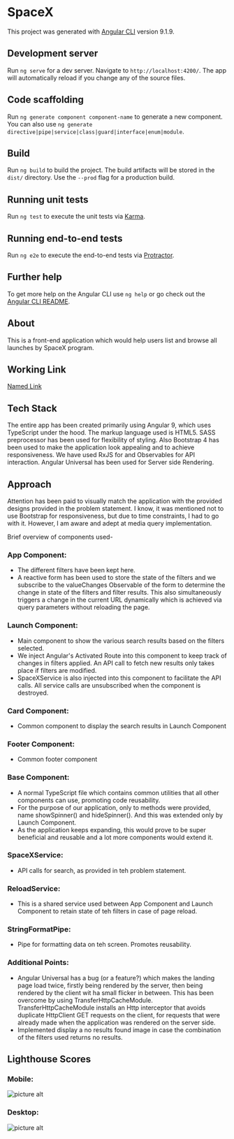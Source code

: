 # SpaceX

This project was generated with [Angular CLI](https://github.com/angular/angular-cli) version 9.1.9.

## Development server

Run `ng serve` for a dev server. Navigate to `http://localhost:4200/`. The app will automatically reload if you change any of the source files.

## Code scaffolding

Run `ng generate component component-name` to generate a new component. You can also use `ng generate directive|pipe|service|class|guard|interface|enum|module`.

## Build

Run `ng build` to build the project. The build artifacts will be stored in the `dist/` directory. Use the `--prod` flag for a production build.

## Running unit tests

Run `ng test` to execute the unit tests via [Karma](https://karma-runner.github.io).

## Running end-to-end tests

Run `ng e2e` to execute the end-to-end tests via [Protractor](http://www.protractortest.org/).

## Further help

To get more help on the Angular CLI use `ng help` or go check out the [Angular CLI README](https://github.com/angular/angular-cli/blob/master/README.md).

## About

This is a front-end application which would help users list and browse all launches by SpaceX program.

## Working Link

[Named Link](https://spacex-trial.herokuapp.com/ "SpaceX")

## Tech Stack

The entire app has been created primarily using Angular 9, which uses TypeScript under the hood. The markup language used is HTML5. SASS preprocessor has been 
used for flexibility of styling. Also Bootstrap 4 has been used to make the application look appealing and to achieve responsiveness. We have used RxJS for and Observables for API interaction. Angular Universal has been used for Server side Rendering.

## Approach

Attention has been paid to visually match the application with the provided designs provided in the problem statement. I know, it was mentioned not to use Bootstrap for responsiveness, but due to time constraints, I had to go with it. However, I am aware and adept at media query implementation.

Brief overview of components used-

### App Component: ###

* The different filters have been kept here.
* A reactive form has been used to store the state of the filters and we subscribe to the valueChanges Observable of the form to determine the change in state of the filters
  and filter results. This also simultaneously triggers a change in the current URL dynamically which is achieved via query parameters without reloading the page.
  
### Launch Component: ###

* Main component to show the various search results based on the filters selected.
* We inject Angular's Activated Route into this component to keep track of changes in filters applied. An API call to fetch new results only takes place if filters are modified.
* SpaceXService is also injected into this component to facilitate the API calls. All service calls are unsubscribed when the component is destroyed.

### Card Component: ###

* Common component to display the search results in Launch Component

### Footer Component: ###

* Common footer component

### Base Component: ###

* A normal TypeScript file which contains common utilities that all other components can use, promoting code reusability. 
* For the purpose of our application, only to methods were provided, name showSpinner() and hideSpinner(). And this was extended only by Launch Component. 
* As the application keeps expanding, this would prove to be super beneficial and reusable and a lot more components would extend it.

### SpaceXService: ###

* API calls for search, as provided in teh problem statement.

### ReloadService: ##

* This is a shared service used between App Component and Launch Component to retain state of teh filters in case of page reload.

### StringFormatPipe: ###

* Pipe for formatting data on teh screen. Promotes reusability.

### Additional Points: ###

* Angular Universal has a bug (or a feature?) which makes the landing page load twice, firstly being rendered by the server, then being rendered by the client wit ha small flicker in between. This has been overcome by using TransferHttpCacheModule. TransferHttpCacheModule installs an Http interceptor that avoids duplicate HttpClient GET requests on the client, for requests that were already made when the application was rendered on the server side.
* Implemented display a no results found  image in case the combination of the filters used returns no results.

## Lighthouse Scores

### Mobile: ###

![picture alt](https://github.com/waynebourne/SpaceX/blob/master/Lighthouse_Mobile.JPG "Lighthouse Score Mobile")

### Desktop: ###

![picture alt](https://github.com/waynebourne/SpaceX/blob/master/Lighthouse_Desktop.JPG "Lighthouse Score Desktop")




